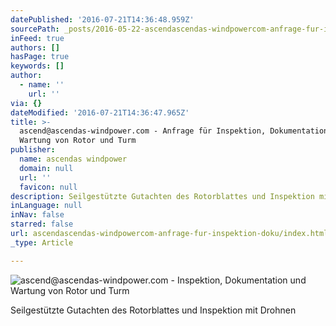 ```yaml
---
datePublished: '2016-07-21T14:36:48.959Z'
sourcePath: _posts/2016-05-22-ascendascendas-windpowercom-anfrage-fur-inspektion-doku.md
inFeed: true
authors: []
hasPage: true
keywords: []
author:
  - name: ''
    url: ''
via: {}
dateModified: '2016-07-21T14:36:47.965Z'
title: >-
  ascend@ascendas-windpower.com - Anfrage für Inspektion, Dokumentation und
  Wartung von Rotor und Turm
publisher:
  name: ascendas windpower
  domain: null
  url: ''
  favicon: null
description: Seilgestützte Gutachten des Rotorblattes und Inspektion mit Drohnen
inLanguage: null
inNav: false
starred: false
url: ascendascendas-windpowercom-anfrage-fur-inspektion-doku/index.html
_type: Article

---
```

![ascend@ascendas-windpower.com - Inspektion, Dokumentation und Wartung von Rotor und Turm](https://s3-us-west-2.amazonaws.com/the-grid-img/p/fc9725fb57d6643ff4dcbf9ab4e4240e32b4cc6f.jpg)

Seilgestützte Gutachten des Rotorblattes und Inspektion mit Drohnen